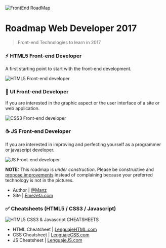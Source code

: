 ![FrontEnd RoadMap](https://github.com/docs-for-developers/html-css-js-developer-roadmap/raw/master/roadtitle.png)

# Roadmap Web Developer 2017
> Front-end Technologies to learn in 2017

### ⚡ HTML5 Front-end Developer
A first starting point to start with the front-end development.

![HTML5 Front-end developer](https://github.com/docs-for-developers/html-css-js-developer-roadmap/raw/master/frontend-html-dev.png)

### 💎 UI Front-end Developer
If you are interested in the graphic aspect or the user interface of a site or web application.

![CSS3 Front-end developer](https://github.com/docs-for-developers/html-css-js-developer-roadmap/raw/master/frontend-css-dev.png)

### ☕ JS Front-end Developer
If you are interested in improving and perfecting yourself as a programmer or javascript developer.

![JS Front-end developer](https://github.com/docs-for-developers/html-css-js-developer-roadmap/raw/master/frontend-js-dev.png)

**NOTE:** This roadmap is _under construction_. Please be constructive and [propose improvements](https://github.com/ManzDev/roadmap-web-developer-2017/issues) instead of complaining because your preferred technology is not in the pictures.

* Author | [@Manz](https://twitter.com/Manz)
* Site | [Emezeta.com](https://www.emezeta.com/)

### ✅ Cheatsheets (HTML5 / CSS3 / Javascript)

![HTML5 CSS3 & Javascript CHEATSHEETS](https://github.com/docs-for-developers/html-css-js-developer-roadmap/raw/master/html-css-javascript-cheatsheets.jpg)

* HTML Cheatsheet | [LenguajeHTML.com](https://lenguajehtml.com/)
* CSS Cheatsheet | [LenguajeCSS.com](https://lenguajecss.com/)
* JS Cheatsheet | [LenguajeJS.com](https://lenguajejs.com/)
